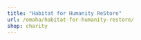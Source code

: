 ```yaml
---
title: "Habitat for Humanity ReStore"
url: /omaha/habitat-for-humanity-restore/
shop: charity
---
```

